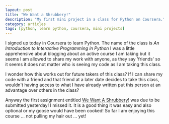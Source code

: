 ```yaml
---
layout: post
title: "We Want a Shrubbery!"
description: "My first mini project in a class for Python on Coursera."
category: articles
tags: [python, learn python, coursera, mini projects]
---
```


I signed up today in Coursera to learn Python. The name of the class is *An Introduction to Interactive Programming in Python* I was a little apprehensive about blogging about an active course I am taking but it seems I am allowed to share my work with anyone, as they say 'friends' so it seems it does not matter who is seeing my code as I am taking this class.

I wonder how this works out for future takers of this class? If I can share my code with a friend and that friend at a later date decides to take this class, wouldn't having access to what I have already written put this person at an advantage over others in the class?

Anyway the first assignment entitled [We Want A Shrubbery!](http://www.codeskulptor.org/#user19_RF6I1qLO9R_0.py "We want a shrubbery") was due to be submitted yesterday! I missed it. It is a good thing it was easy and also optional or my goose would have been cooked! So far I am enjoying this course ... not pulling my hair out ... yet!